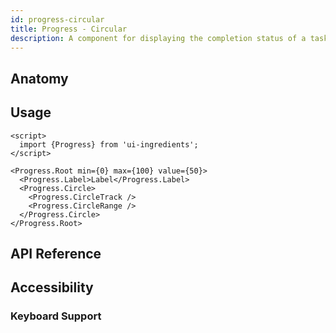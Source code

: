 ```yaml
---
id: progress-circular
title: Progress - Circular
description: A component for displaying the completion status of a task or process.
---
```


## Anatomy

<Anatomy id="progress-circular" />

## Usage

```svelte
<script>
  import {Progress} from 'ui-ingredients';
</script>

<Progress.Root min={0} max={100} value={50}>
  <Progress.Label>Label</Progress.Label>
  <Progress.Circle>
    <Progress.CircleTrack />
    <Progress.CircleRange />
  </Progress.Circle>
</Progress.Root>
```

## API Reference

## Accessibility

### Keyboard Support
